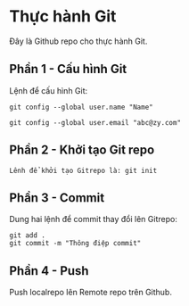 # Thực hành Git
Đây là Github repo cho thực hành Git.
## Phần 1 - Cấu hình Git
Lệnh để cấu hình Git:
```
git config --global user.name "Name"

git config --global user.email "abc@zy.com"
```
## Phần 2 - Khởi tạo Git repo
```
Lênh để khởi tạo Gitrepo là: git init
```
## Phần 3 - Commit
Dung hai lệnh để commit thay đổi lên Gitrepo:
```
git add .
git commit -m "Thông điệp commit"
```
## Phần 4 - Push
Push localrepo lên Remote repo trên Github.
